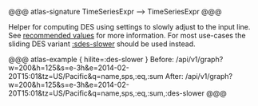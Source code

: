 @@@ atlas-signature
TimeSeriesExpr
-->
TimeSeriesExpr
@@@

Helper for computing DES using settings to slowly adjust to the input line. See
[recommended values](../des.md#recommended-values) for more information. For most use-cases
the sliding DES variant [:sdes-slower](sdes-slower.md) should be used instead.

@@@ atlas-example { hilite=:des-slower }
Before: /api/v1/graph?w=200&h=125&s=e-3h&e=2014-02-20T15:01&tz=US/Pacific&q=name,sps,:eq,:sum
After: /api/v1/graph?w=200&h=125&s=e-3h&e=2014-02-20T15:01&tz=US/Pacific&q=name,sps,:eq,:sum,:des-slower
@@@